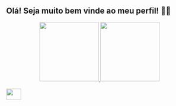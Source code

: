 ## Olá! Seja muito bem vinde ao meu perfil! 👋😊
<!--
- 🔭 Trabalhando em projetos de Data Science
- 🌱 Estudando Administração e Data Science
- 📫 Email: janainarezende13@hotmail.com ou Discord: Jan_R#8702
- 😄 Pronouns: Elu/-e
- ⚡ Fun fact: ...
-->
<div align = "center">
  <a href="https://github.com/RezendeJan">
  <img height = "160em" src = "https://github-readme-stats.vercel.app/api?username=RezendeJan&show_icons=true&theme=tokyonight&include_all_commits=true&count_private=true" />
  <img height = "160em" src = "https://github-readme-stats.vercel.app/api/top-langs/?username=RezendeJan&layout=compact&langs_count=7&theme=tokyonight" />

</div>
  <div style = "display: inline_block"> <br>
  <img = "Jan-Py" height = "30" width = "40" src = "https://cdn.jsdelivr.net/gh/devicons/devicon/icons/python/python-original.svg" /> 
</div>
  

  
  ##
